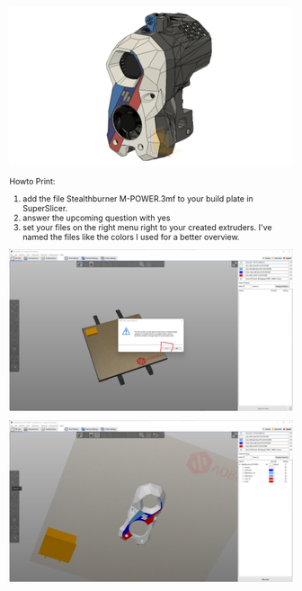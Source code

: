![alt text](https://github.com/PrintStructor/VORON-2.4/blob/main/Stealthburner%20BMW%20M-POWER%20Theme/Stealthburner_BMW_front.png?raw=true)

Howto Print:
1. add the file Stealthburner M-POWER.3mf to your build plate in SuperSlicer.
2. answer the upcoming question with yes
3. set your files on the right menu right to your created extruders. I've named the files like the colors I used for a better overview.

![alt text](https://github.com/PrintStructor/VORON-2.4/blob/main/Stealthburner%20BMW%20M-POWER%20Theme/SuperSlicer_Import.jpg?raw=true)

![alt text](https://github.com/PrintStructor/VORON-2.4/blob/main/Stealthburner%20BMW%20M-POWER%20Theme/SuperSlicer_Setting.jpg?raw=true)

